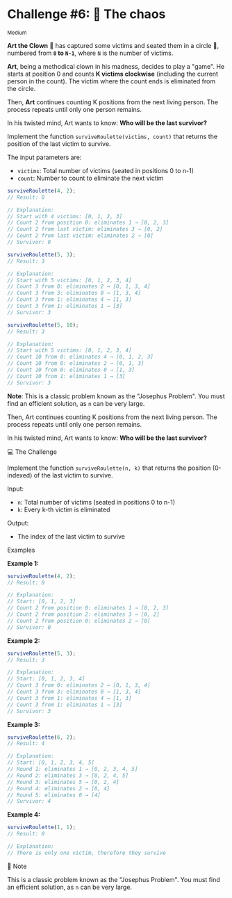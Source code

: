 # Challenge #6: 🤡 The chaos

<small>Medium</small>

**Art the Clown** 🤡 has captured some victims and seated them in a circle 🎪, numbered from **`0` to `N-1`**, where `N` is the number of victims.

**Art**, being a methodical clown in his madness, decides to play a "game". He starts at position 0 and counts **K victims clockwise** (including the current person in the count). The victim where the count ends is eliminated from the circle.

Then, **Art** continues counting K positions from the next living person. The process repeats until only one person remains.

In his twisted mind, Art wants to know: **Who will be the last survivor?**

Implement the function `surviveRoulette(victims, count)` that returns the position of the last victim to survive.

The input parameters are:

- `victims`: Total number of victims (seated in positions 0 to n-1)
- `count`: Number to count to eliminate the next victim

```javascript
surviveRoulette(4, 2);
// Result: 0

// Explanation:
// Start with 4 victims: [0, 1, 2, 3]
// Count 2 from position 0: eliminates 1 → [0, 2, 3]
// Count 2 from last victim: eliminates 3 → [0, 2]
// Count 2 from last victim: eliminates 2 → [0]
// Survivor: 0

surviveRoulette(5, 3);
// Result: 3

// Explanation:
// Start with 5 victims: [0, 1, 2, 3, 4]
// Count 3 from 0: eliminates 2 → [0, 1, 3, 4]
// Count 3 from 3: eliminates 0 → [1, 3, 4]
// Count 3 from 1: eliminates 4 → [1, 3]
// Count 3 from 1: eliminates 1 → [3]
// Survivor: 3

surviveRoulette(5, 10);
// Result: 3

// Explanation:
// Start with 5 victims: [0, 1, 2, 3, 4]
// Count 10 from 0: eliminates 4 → [0, 1, 2, 3]
// Count 10 from 0: eliminates 2 → [0, 1, 3]
// Count 10 from 0: eliminates 0 → [1, 3]
// Count 10 from 1: eliminates 1 → [3]
// Survivor: 3
```

**Note**: This is a classic problem known as the "Josephus Problem". You must find an efficient solution, as `n` can be very large.

Then, Art continues counting K positions from the next living person. The process repeats until only one person remains.

In his twisted mind, Art wants to know: **Who will be the last survivor?**

💻 The Challenge

Implement the function `surviveRoulette(n, k)` that returns the position (0-indexed) of the last victim to survive.

Input:

- `n`: Total number of victims (seated in positions 0 to n-1)
- `k`: Every k-th victim is eliminated

Output:

- The index of the last victim to survive

Examples

**Example 1:**

```javascript
surviveRoulette(4, 2);
// Result: 0

// Explanation:
// Start: [0, 1, 2, 3]
// Count 2 from position 0: eliminates 1 → [0, 2, 3]
// Count 2 from position 2: eliminates 3 → [0, 2]
// Count 2 from position 0: eliminates 2 → [0]
// Survivor: 0
```

**Example 2:**

```javascript
surviveRoulette(5, 3);
// Result: 3

// Explanation:
// Start: [0, 1, 2, 3, 4]
// Count 3 from 0: eliminates 2 → [0, 1, 3, 4]
// Count 3 from 3: eliminates 0 → [1, 3, 4]
// Count 3 from 1: eliminates 4 → [1, 3]
// Count 3 from 1: eliminates 1 → [3]
// Survivor: 3
```

**Example 3:**

```javascript
surviveRoulette(6, 2);
// Result: 4

// Explanation:
// Start: [0, 1, 2, 3, 4, 5]
// Round 1: eliminates 1 → [0, 2, 3, 4, 5]
// Round 2: eliminates 3 → [0, 2, 4, 5]
// Round 3: eliminates 5 → [0, 2, 4]
// Round 4: eliminates 2 → [0, 4]
// Round 5: eliminates 0 → [4]
// Survivor: 4
```

**Example 4:**

```javascript
surviveRoulette(1, 1);
// Result: 0

// Explanation:
// There is only one victim, therefore they survive
```

🎯 Note

This is a classic problem known as the "Josephus Problem". You must find an efficient solution, as `n` can be very large.
